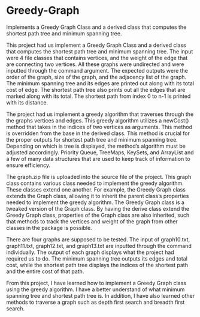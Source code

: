# Greedy-Graph
Implements a Greedy Graph Class and a derived class that computes the shortest path tree and minimum spanning tree.

This project had us implement a Greedy Graph Class and a derived class that computes the shortest path tree and minimum spanning tree. The input were 4 file classes that contains vertices, and the weight of the edge that are connecting two vertices. All these graphs were undirected and were inputted through the command argument. The expected outputs were the order of the graph, size of the graph, and the adjacency list of the graph. The minimum spanning tree and its edges are printed out along with its total cost of edge. The shortest path tree also prints out all the edges that are marked along with its total. The shortest path from index 0 to n-1 is printed with its distance.

The project had us implement a greedy algorithm that traverses through the the graphs vertices and edges. This greedy algorithm utilizes a newCost() method that takes in the indices of two vertices as arguments. This method is overridden from the base in the derived class. This method is crucial for the proper outputs for shortest path tree and minimum spanning tree. Depending on which is tree is displayed, the method’s algorithm must be adjusted accordingly. Priority Queue, TreeMaps, KeySets, and ArrayList and a few of many data structures that are used to keep track of information to ensure efficiency.

The graph.zip file is uploaded into the source file of the project. This graph class contains various class needed to implement the greedy algorithm. These classes extend one another. For example, the Greedy Graph class extends the Graph class, allowing it to inherit the parent class’s properties needed to implement the greedy algorithm. The Greedy Graph class is a tweaked version of the Graph class. By having the derive class extend the Greedy Graph class, properties of the Graph class are also inherited, such that methods to track the vertices and weight of the graph from other classes in the package is possible.

There are four graphs are supposed to be tested. The input of graph10.txt, graph11.txt, graph12.txt, and graph13.txt are inputted through the command individually. The output of each graph displays what the project had required us to do. The minimum spanning tree outputs its edges and total cost, while the shortest path tree displays the indices of the shortest path and the entire cost of that path.

From this project, I have learned how to implement a Greedy Graph class using the greedy algorithm. I have a better understand of what minimum spanning tree and shortest path tree is. In addition, I have also learned other methods to traverse a graph such as depth first search and breadth first search.
